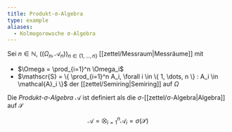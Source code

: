 ```yaml
---
title: Produkt-σ-Algebra
type: example
aliases:
  - Kolmogorowsche σ-Algebra
---
```


Sei $n \in \mathbb{N}$, $((\Omega_n, \mathcal{A}_n))_{n \in \{ 1, \dots, n \}}$ [[zettel/Messraum|Messräume]] mit
- $\Omega = \prod_{i=1}^n \Omega_i$
- $\mathscr{S} = \{ \prod_{i=1}^n A_i, \forall i \in \{ 1, \dots, n \} : A_i \in \mathcal{A}_i \}$ der [[zettel/Semiring|Semiring]] auf $\Omega$

Die *Produkt-$\sigma$-Algebra* $\mathcal{A}$ ist definiert als die $\sigma$-[[zettel/σ-Algebra|Algebra]] auf $\mathscr{S}$

$$
	\mathcal{A} = \bigotimes_{i = 1}^n \mathcal{A}_i = \sigma(\mathscr{S})
$$